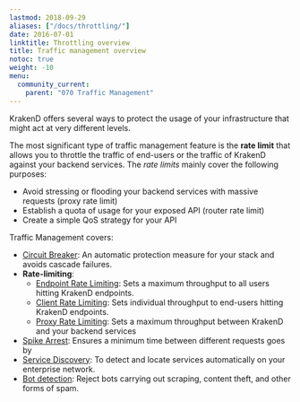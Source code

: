 ```yaml
---
lastmod: 2018-09-29
aliases: ["/docs/throttling/"]
date: 2016-07-01
linktitle: Throttling overview
title: Traffic management overview
notoc: true
weight: -10
menu:
  community_current:
    parent: "070 Traffic Management"
---
```

KrakenD offers several ways to protect the usage of your infrastructure that might act at very different levels.

The most significant type of traffic management feature is the **rate limit** that allows you to throttle the traffic of end-users or the traffic of KrakenD against your backend services. The *rate limits* mainly cover the following purposes:

- Avoid stressing or flooding your backend services with massive requests (proxy rate limit)
- Establish a quota of usage for your exposed API (router rate limit)
- Create a simple QoS strategy for your API

Traffic Management covers:

- [Circuit Breaker](/docs/backends/circuit-breaker/): An automatic protection measure for your stack and avoids cascade failures.
- **Rate-limiting**:
  - [Endpoint Rate Limiting](/docs/endpoints/rate-limit/): Sets a maximum throughput to all users hitting KrakenD endpoints.
  - [Client Rate Limiting](/docs/endpoints/rate-limit/): Sets individual throughput to end-users hitting KrakenD endpoints.
  - [Proxy Rate Limiting](/docs/backends/rate-limit/): Sets a maximum throughput between KrakenD and your backend services
- [Spike Arrest](/docs/throttling/spike-arrest/): Ensures a minimum time between different requests goes by
- [Service Discovery](/docs/backends/service-discovery/): To detect and locate services automatically on your enterprise network.
- [Bot detection](/docs/throttling/botdetector/): Reject bots carrying out scraping, content theft, and other forms of spam.
